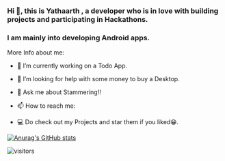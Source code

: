 ### Hi 👋, this is Yathaarth , a developer who is in love with building projects and participating in Hackathons.
### I am mainly into developing Android apps.


More Info about me:
- 🔭 I’m currently working on a Todo App.
- 🤔 I’m looking for help with some money to buy a Desktop.
- 💬 Ask me about Stammering!!
- 📫 How to reach me: 

- 💻 Do check out my Projects and star them if you liked😁.


[![Anurag's GitHub stats](https://github-readme-stats.vercel.app/api?username=yathaarthbatra&show_icons=true)](https://github.com/anuraghazra/github-readme-stats)


![visitors](https://visitor-badge.glitch.me/badge?page_id=yathaarthbatra)
